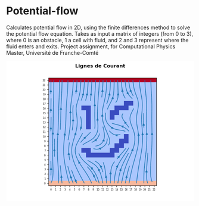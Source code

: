 # Potential-flow
Calculates potential flow in 2D, using the finite differences method to solve the potential flow equation.
Takes as input a matrix of integers (from 0 to 3), where 0 is an obstacle, 1 a cell with fluid, and 2 and 3 represent where the fluid enters and exits.
Project assignment, for Computational Physics Master, Université de Franche-Comté


![Planar flow with a Smile Obstacle](smile_current.png)
